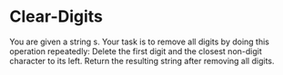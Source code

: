 # Clear-Digits
You are given a string s.  Your task is to remove all digits by doing this operation repeatedly:  Delete the first digit and the closest non-digit character to its left. Return the resulting string after removing all digits.

